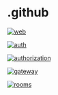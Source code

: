 # .github
[![web](https://github.com/Mindspace-Fontys/mindspaces/actions/workflows/web.yml/badge.svg)](https://github.com/Mindspace-Fontys/mindspaces/actions/workflows/web.yml)

[![auth](https://github.com/Mindspace-Fontys/mindspaces/actions/workflows/auth.yaml/badge.svg)](https://github.com/Mindspace-Fontys/mindspaces/actions/workflows/auth.yaml)

[![authorization](https://github.com/Mindspace-Fontys/mindspaces/actions/workflows/authorization.yaml/badge.svg)](https://github.com/Mindspace-Fontys/mindspaces/actions/workflows/authorization.yaml)

[![gateway](https://github.com/Mindspace-Fontys/mindspaces/actions/workflows/gateway.yaml/badge.svg)](https://github.com/Mindspace-Fontys/mindspaces/actions/workflows/gateway.yaml)

[![rooms](https://github.com/Mindspace-Fontys/mindspaces/actions/workflows/rooms.yaml/badge.svg)](https://github.com/Mindspace-Fontys/mindspaces/actions/workflows/rooms.yaml)
